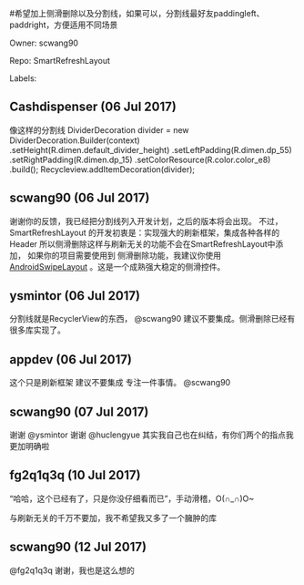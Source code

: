 #希望加上侧滑删除以及分割线，如果可以，分割线最好友paddingleft、paddright，方便适用不同场景

Owner: scwang90

Repo: SmartRefreshLayout

Labels: 

## Cashdispenser (06 Jul 2017)

像这样的分割线
DividerDecoration divider = new DividerDecoration.Builder(context)
                .setHeight(R.dimen.default_divider_height)
                .setLeftPadding(R.dimen.dp_55)
                .setRightPadding(R.dimen.dp_15)
                .setColorResource(R.color.color_e8)
                .build();
Recycleview.addItemDecoration(divider);

## scwang90 (06 Jul 2017)

谢谢你的反馈，我已经把分割线列入开发计划，之后的版本将会出现。
不过，SmartRefreshLayout 的开发初衷是：实现强大的刷新框架，集成各种各样的Header
所以侧滑删除这样与刷新无关的功能不会在SmartRefreshLayout中添加，
如果你的项目需要使用到 侧滑删除功能，我建议你使用 [AndroidSwipeLayout](https://github.com/daimajia/AndroidSwipeLayout) 。这是一个成熟强大稳定的侧滑控件。

## ysmintor (06 Jul 2017)

分割线就是RecyclerView的东西， @scwang90 建议不要集成。侧滑删除已经有很多库实现了。

## appdev (06 Jul 2017)

这个只是刷新框架 建议不要集成 专注一件事情。 @scwang90 

## scwang90 (07 Jul 2017)

谢谢 @ysmintor  谢谢 @huclengyue  其实我自己也在纠结，有你们两个的指点我更加明确啦

## fg2q1q3q (10 Jul 2017)

“哈哈，这个已经有了，只是你没仔细看而已”，手动滑稽，O(∩_∩)O~

与刷新无关的千万不要加，我不希望我又多了一个臃肿的库

## scwang90 (12 Jul 2017)

@fg2q1q3q  谢谢，我也是这么想的

